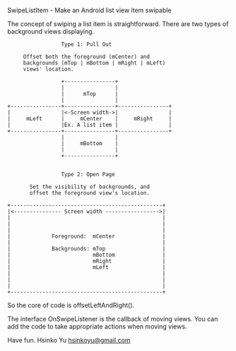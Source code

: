 SwipeListItem - Make an Android list view item swipable

The concept of swiping a list item is straightforward. There are two types
of background views displaying.


                     Type 1: Pull Out

         Offset both the foreground (mCenter) and 
         backgrounds (mTop | mBottom | mRight | mLeft)
         views' location.

                     +----------------+
                     |                |
                     |      mTop      |
                     |                |
    +----------------+----------------+----------------+
    |                |<-Screen width->|                |
    |     mLeft      |     mCenter    |     mRight     |
    |                |Ex. A list item |                |
    +----------------+----------------+----------------+
                     |                |
                     |     mBottom    |
                     |                |
                     +----------------+


                     Type 2: Open Page

           Set the visibility of backgrounds, and
           offset the foreground view's location.

    +------------------------------------------------+
    |<--------------- Screen width ----------------->|
    |                                                |
    |                                                |
    |                                                |
    |             Foreground:  mCenter               |
    |                                                |
    |             Backgrounds: mTop                  |
    |                          mBottom               |
    |                          mRight                |
    |                          mLeft                 |
    |                                                |
    |                                                |
    |                                                |
    +------------------------------------------------+


So the core of code is offsetLeftAndRight().


The interface OnSwipeListener is the callback of moving views.
You can add the code to take appropriate actions when moving views.

Have fun.
Hsinko Yu <hsinkoyu@gmail.com>

